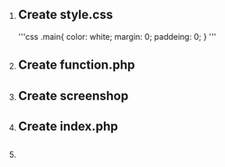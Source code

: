 <ol>
    <li>
        <h2>Create style.css</h2>
        <p>
        </p>
        '''css
        .main{
            color: white;
            margin: 0;
            paddeing: 0;
        }
        '''
    </li>
    <li>
        <h2>Create function.php</h2>
        <p></p>
    </li>
    <li>
        <h2>Create screenshop</h2>
        <p></p>
    </li>
    <li>
        <h2>Create index.php</h2>
        <p></p>
    </li>
    <li>
        <h2></h2>
        <p></p>
    </li>
</ol>

